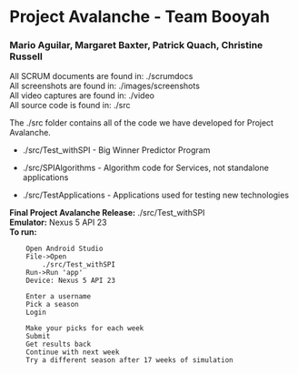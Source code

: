 # Project Avalanche - Team Booyah
### Mario Aguilar, Margaret Baxter, Patrick Quach, Christine Russell  
All SCRUM documents are found in: ./scrumdocs  
All screenshots are found in: ./images/screenshots  
All video captures are found in: ./video  
All source code is found in: ./src  

The ./src folder contains all of the code we have developed for Project Avalanche.  
* ./src/Test_withSPI - Big Winner Predictor Program  

* ./src/SPIAlgorithms - Algorithm code for Services, not standalone applications  
* ./src/TestApplications - Applications used for testing new technologies  

**Final Project Avalanche Release:** ./src/Test_withSPI  
**Emulator:** Nexus 5 API 23  
**To run:**

		Open Android Studio  
		File->Open  
			./src/Test_withSPI		  
		Run->Run 'app'  
		Device: Nexus 5 API 23  
		
		Enter a username  
		Pick a season  
		Login  
		
		Make your picks for each week  
		Submit  
		Get results back  
		Continue with next week  
		Try a different season after 17 weeks of simulation  